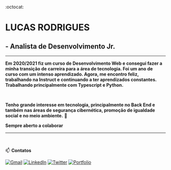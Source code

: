 :octocat: 

# LUCAS RODRIGUES
## - Analista de Desenvolvimento Jr.

__________________________________________________________________________________________

__Em 2020/2021 fiz um curso de Desenvolvimento Web e consegui fazer a minha transição de carreira para a área de tecnologia. Foi um ano de curso com um intenso aprendizado. Agora, me encontro feliz, trabalhando na Instruct e continuando a ter aprendizados constantes. Trabalhando principalmente com Typescript e Python.__


<br />

__Tenho grande interesse em tecnologia, principalmente no Back End e também nas áreas de segurança cibernética, promoção de igualdade social e no meio ambiente.__ 🌱


__Sempre aberto a colaborar__


__________________________________________________________________________________________

<br />

:mailbox: 
__Contatos__

[![Gmail](https://img.shields.io/badge/Gmail-D14836?style=for-the-badge&logo=gmail&logoColor=white)](mailto:lucas.movimento@gmail.com)
[![LinkedIn](https://img.shields.io/badge/LinkedIn-0077B5?style=for-the-badge&logo=linkedin&logoColor=white)](https://www.linkedin.com/in/lucas-rodrigues-de-castro/)
[![Twitter](https://img.shields.io/badge/Twitter-1DA1F2?style=for-the-badge&logo=twitter&logoColor=white)](https://twitter.com/lucasrdecastro)
[![Portfolio](https://img.shields.io/badge/Portfolio-4B546C?style=for-the-badge&logoColor=white)](https://lucas-rodrigues0.github.io/portfolio/)



